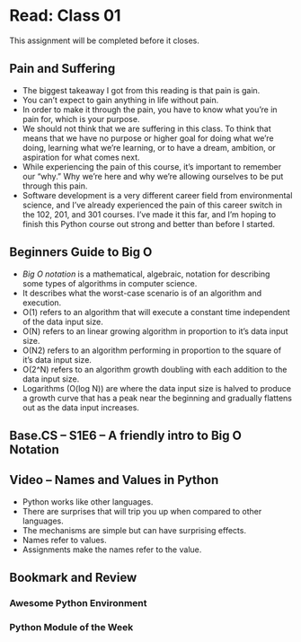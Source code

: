 # Read: Class 01

This assignment will be completed before it closes.

## Pain and Suffering

- The biggest takeaway I got from this reading is that pain is gain.  
- You can’t expect to gain anything in life without pain.  
- In order to make it through the pain, you have to know what you’re in pain for, which is your purpose.  
- We should not think that we are suffering in this class. To think that means that we have no purpose or higher goal for doing what we’re doing, learning what we’re learning, or to have a dream, ambition, or aspiration for what comes next.  
- While experiencing the pain of this course, it’s important to remember our “why.” Why we’re here and why we’re allowing ourselves to be put through this pain.  
- Software development is a very different career field from environmental science, and I’ve already experienced the pain of this career switch in the 102, 201, and 301 courses. I’ve made it this far, and I’m hoping to finish this Python course out strong and better than before I started.  

## Beginners Guide to Big O

- _Big O notation_ is a mathematical, algebraic, notation for describing some types of algorithms in computer science.  
- It describes what the worst-case scenario is of an algorithm and execution.  
- O(1) refers to an algorithm that will execute a constant time independent of the data input size.  
- O(N) refers to an linear growing algorithm in proportion to it’s data input size.  
- O(N2) refers to an algorithm performing in proportion to the square of it’s data input size.  
- O(2^N) refers to an algorithm growth doubling with each addition to the data input size.  
- Logarithms (O(log N)) are where the data input size is halved to produce a growth curve that has a peak near the beginning and gradually flattens out as the data input increases.  

## Base.CS – S1E6 – A friendly intro to Big O Notation

## Video – Names and Values in Python

- Python works like other languages.  
- There are surprises that will trip you up when compared to other languages.  
- The mechanisms are simple but can have surprising effects.  
- Names refer to values.  
- Assignments make the names refer to the value.  

## Bookmark and Review

### Awesome Python Environment

### Python Module of the Week
